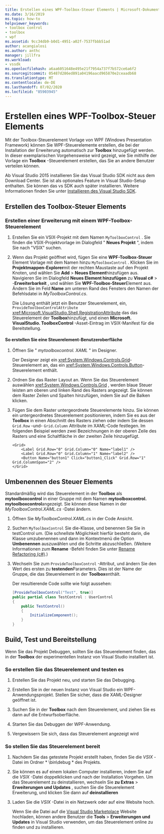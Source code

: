 ```yaml
---
title: Erstellen eines WPF-Toolbox-Steuer Elements | Microsoft-Dokumentation
ms.date: 3/16/2019
ms.topic: how-to
helpviewer_keywords:
- toolbox control
- toolbox
- wpf
ms.assetid: 9cc34db9-b0d1-4951-a02f-7537fbbb51ad
author: acangialosi
ms.author: anthc
manager: jillfra
ms.workload:
- vssdk
ms.openlocfilehash: a6aa6051648e495e21f7954a737f7b572ce6a6f2
ms.sourcegitcommit: 05487d286ed891a04196aacd965870e2ceaadb68
ms.translationtype: MT
ms.contentlocale: de-DE
ms.lasthandoff: 07/02/2020
ms.locfileid: "85903945"
---
```

# <a name="create-a-wpf-toolbox-control"></a>Erstellen eines WPF-Toolbox-Steuer Elements

Mit der Toolbox-Steuerelement Vorlage von WPF (Windows Presentation Framework) können Sie WPF-Steuerelemente erstellen, die bei der Installation der Erweiterung automatisch zur **Toolbox** hinzugefügt werden. In dieser exemplarischen Vorgehensweise wird gezeigt, wie Sie mithilfe der Vorlage ein **Toolbox** -Steuerelement erstellen, das Sie an andere Benutzer verteilen können.

Ab Visual Studio 2015 installieren Sie das Visual Studio SDK nicht aus dem Download Center. Sie ist als optionales Feature in Visual Studio-Setup enthalten. Sie können das vs SDK auch später installieren. Weitere Informationen finden Sie unter [Installieren des Visual Studio SDK](../extensibility/installing-the-visual-studio-sdk.md).

## <a name="create-the-toolbox-control"></a>Erstellen des Toolbox-Steuer Elements

### <a name="create-an-extension-with-a-wpf-toolbox-control"></a>Erstellen einer Erweiterung mit einem WPF-Toolbox-Steuerelement

1. Erstellen Sie ein VSIX-Projekt mit dem Namen `MyToolboxControl` . Sie finden die VSIX-Projektvorlage im Dialogfeld " **Neues Projekt** ", indem Sie nach "VSIX" suchen.

2. Wenn das Projekt geöffnet wird, fügen Sie eine **WPF-Toolbox-Steuer** Element Vorlage mit dem Namen hinzu `MyToolboxControl` . Klicken Sie im **Projektmappen-Explorer**mit der rechten Maustaste auf den Projekt Knoten, und wählen Sie **Add**  >  **Neues Element**hinzufügen aus. Navigieren Sie im Dialogfeld **Neues Element hinzufügen** zu **Visual c#**  >  -**Erweiterbarkeit** , und wählen Sie **WPF-Toolbox-Steuer**Element aus. Ändern Sie im Feld **Name** am unteren Rand des Fensters den Namen der Befehlsdatei in *MyToolboxControl.cs*.

    Die Lösung enthält jetzt ein Benutzer Steuerelement, ein, `ProvideToolboxControlAttribute` <xref:Microsoft.VisualStudio.Shell.RegistrationAttribute> das das Steuerelement der **Toolbox**hinzufügt, und einen **Microsoft. VisualStudio. ToolboxControl** -Asset-Eintrag im VSIX-Manifest für die Bereitstellung.

#### <a name="to-create-the-control-ui"></a>So erstellen Sie eine Steuerelement-Benutzeroberfläche

1. Öffnen Sie " *mytoolboxcontrol. XAML* " im Designer.

    Der Designer zeigt ein <xref:System.Windows.Controls.Grid>-Steuerelement an, das ein <xref:System.Windows.Controls.Button>-Steuerelement enthält.

2. Ordnen Sie das Raster Layout an. Wenn Sie das Steuerelement auswählen <xref:System.Windows.Controls.Grid> , werden blaue Steuer leisten am oberen und linken Rand des Rasters angezeigt. Sie können dem Raster Zeilen und Spalten hinzufügen, indem Sie auf die Balken klicken.

3. Fügen Sie dem Raster untergeordnete Steuerelemente hinzu. Sie können ein untergeordnetes Steuerelement positionieren, indem Sie es aus der **Toolbox** in einen Abschnitt des Rasters ziehen oder indem Sie dessen `Grid.Row` -und- `Grid.Column` Attribute im XAML-Code festlegen. Im folgenden Beispiel werden zwei Bezeichnungen in der oberen Zeile des Rasters und eine Schaltfläche in der zweiten Zeile hinzugefügt.

    ```xaml
    <Grid>
        <Label Grid.Row="0" Grid.Column="0" Name="label1" />
        <Label Grid.Row="0" Grid.Column="1" Name="label2" />
        <Button Name="button1" Click="button1_Click" Grid.Row="1" Grid.ColumnSpan="2" />
    </Grid>
    ```

## <a name="renaming-the-control"></a>Umbenennen des Steuer Elements

 Standardmäßig wird das Steuerelement in der **Toolbox** als **mytoolboxcontrol** in einer Gruppe mit dem Namen **mytoolboxcontrol. mytoolboxcontrol**angezeigt. Sie können diese Namen in der *MyToolboxControl.XAML.cs* -Datei ändern.

1. Öffnen Sie *MyToolboxControl.XAML.cs* in der Code Ansicht.

2. Suchen `MyToolboxControl` Sie die-Klasse, und benennen Sie Sie in testControl um. (Die schnellste Möglichkeit hierfür besteht darin, die Klasse umzubenennen und dann im Kontextmenü die Option **Umbenennen** auszuwählen und die Schritte abzuschließen. (Weitere Informationen zum **Rename** -Befehl finden Sie unter [Rename Refactoring (c#)](../ide/reference/rename.md).)

3. Wechseln Sie zum `ProvideToolboxControl` -Attribut, und ändern Sie den Wert des ersten zu **testenden**Parameters. Dies ist der Name der Gruppe, die das Steuerelement in der **Toolbox**enthält.

    Der resultierende Code sollte wie folgt aussehen:

    ```csharp
    [ProvideToolboxControl("Test", true)]
    public partial class TestControl : UserControl
    {
        public TestControl()
        {
            InitializeComponent();
        }
    }
    ```

## <a name="build-test-and-deployment"></a>Build, Test und Bereitstellung

 Wenn Sie das Projekt Debuggen, sollten Sie das Steuerelement finden, das in der **Toolbox** der experimentellen Instanz von Visual Studio installiert ist.

### <a name="to-build-and-test-the-control"></a>So erstellen Sie das Steuerelement und testen es

1. Erstellen Sie das Projekt neu, und starten Sie das Debugging.

2. Erstellen Sie in der neuen Instanz von Visual Studio ein WPF-Anwendungsprojekt. Stellen Sie sicher, dass die XAML-Designer geöffnet ist.

3. Suchen Sie in der **Toolbox** nach dem Steuerelement, und ziehen Sie es dann auf die Entwurfsoberfläche.

4. Starten Sie das Debuggen der WPF-Anwendung.

5. Vergewissern Sie sich, dass das Steuerelement angezeigt wird

### <a name="to-deploy-the-control"></a>So stellen Sie das Steuerelement bereit

1. Nachdem Sie das getestete Projekt erstellt haben, finden Sie die *VSIX* -Datei im Ordner * \bin\debug \* des Projekts.

2. Sie können es auf einem lokalen Computer installieren, indem Sie auf die *VSIX* -Datei doppelklicken und nach der Installation Vorgehen. Um das Steuerelement zu deinstallieren, wechseln Sie **zu Extras**  >  **Erweiterungen und Updates** , suchen Sie die Steuerelement Erweiterung, und klicken Sie dann auf **deinstallieren**

3. Laden Sie die *VSIX* -Datei in ein Netzwerk oder auf eine Website hoch.

    Wenn Sie die Datei auf die [Visual Studio Marketplace](https://marketplace.visualstudio.com/) Website hochladen, können andere Benutzer die **Tools**  >  **Erweiterungen und Updates** in Visual Studio verwenden, um das Steuerelement online zu finden und zu installieren.
